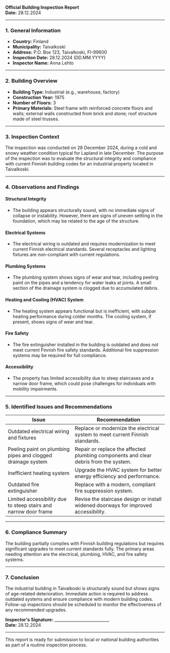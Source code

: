 

**Official Building Inspection Report**  
**Date:** 28.12.2024  

---

### **1. General Information**  
- **Country:** Finland  
- **Municipality:** Taivalkoski  
- **Address:** P.O. Box 123, Taivalkoski, FI-99600  
- **Inspection Date:** 28.12.2024 (DD.MM.YYYY)  
- **Inspector Name:** Anna Lehto  

---

### **2. Building Overview**  
- **Building Type:** Industrial (e.g., warehouse, factory)  
- **Construction Year:** 1975  
- **Number of Floors:** 3  
- **Primary Materials:** Steel frame with reinforced concrete floors and walls; external walls constructed from brick and stone; roof structure made of steel trusses.  

---

### **3. Inspection Context**  
The inspection was conducted on 28 December 2024, during a cold and snowy weather condition typical for Lapland in late December. The purpose of the inspection was to evaluate the structural integrity and compliance with current Finnish building codes for an industrial property located in Taivalkoski.

---

### **4. Observations and Findings**  

#### **Structural Integrity**  
- The building appears structurally sound, with no immediate signs of collapse or instability. However, there are signs of uneven settling in the foundation, which may be related to the age of the structure.  

#### **Electrical Systems**  
- The electrical wiring is outdated and requires modernization to meet current Finnish electrical standards. Several receptacles and lighting fixtures are non-compliant with current regulations.  

#### **Plumbing Systems**  
- The plumbing system shows signs of wear and tear, including peeling paint on the pipes and a tendency for water leaks at joints. A small section of the drainage system is clogged due to accumulated debris.  

#### **Heating and Cooling (HVAC) System**  
- The heating system appears functional but is inefficient, with subpar heating performance during colder months. The cooling system, if present, shows signs of wear and tear.  

#### **Fire Safety**  
- The fire extinguisher installed in the building is outdated and does not meet current Finnish fire safety standards. Additional fire suppression systems may be required for full compliance.  

#### **Accessibility**  
- The property has limited accessibility due to steep staircases and a narrow door frame, which could pose challenges for individuals with mobility impairments.  

---

### **5. Identified Issues and Recommendations**  

| **Issue**                                                                 | **Recommendation**                                                                 |
|--------------------------------------------------------------------------|-----------------------------------------------------------------------------------|
| Outdated electrical wiring and fixtures                                         | Replace or modernize the electrical system to meet current Finnish standards.        |
| Peeling paint on plumbing pipes and clogged drainage system                  | Repair or replace the affected plumbing components and clear debris from the system. |
| Inefficient heating system                                                   | Upgrade the HVAC system for better energy efficiency and performance.             |
| Outdated fire extinguisher                                                  | Replace with a modern, compliant fire suppression system.                           |
| Limited accessibility due to steep stairs and narrow door frame            | Revise the staircase design or install widened doorways for improved accessibility. |

---

### **6. Compliance Summary**  
The building partially complies with Finnish building regulations but requires significant upgrades to meet current standards fully. The primary areas needing attention are the electrical, plumbing, HVAC, and fire safety systems.

---

### **7. Conclusion**  
The industrial building in Taivalkoski is structurally sound but shows signs of age-related deterioration. Immediate action is required to address outdated systems and ensure compliance with modern building codes. Follow-up inspections should be scheduled to monitor the effectiveness of any recommended upgrades.

**Inspector's Signature:** ___________________________  
**Date:** 28.12.2024  

--- 

This report is ready for submission to local or national building authorities as part of a routine inspection process.